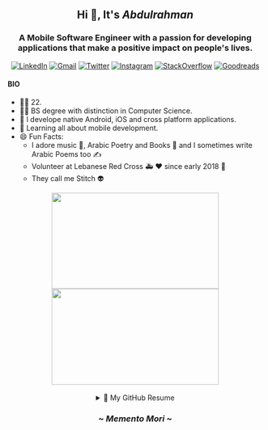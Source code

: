 ## <div align="center">Hi 👋, It's *Abdulrahman*</div>
### <div align="center">A Mobile Software Engineer with a passion for developing applications that make a positive impact on people's lives.</div>
<span></span><div align="center"> 
  
  [![LinkedIn](https://img.shields.io/badge/LinkedIn-0077B5?style=for-the-badge&logo=linkedin&logoColor=white
  )](https://linkedin.com/in/abdulrahmanqabbout)
  [![Gmail](https://img.shields.io/badge/Gmail-D14836?style=for-the-badge&logo=gmail&logoColor=white
  )](mailto:abdulrahman.qabbout@gmail.com)
  [![Twitter](https://img.shields.io/badge/Twitter-1DA1F2?style=for-the-badge&logo=twitter&logoColor=white
  )](https://twitter.com/qabbout)
  [![Instagram](https://img.shields.io/badge/Instagram-E4405F?style=for-the-badge&logo=instagram&logoColor=white
  )](https://instagram.com/qabbout)
  [![StackOverflow](https://img.shields.io/badge/Stack_Overflow-FE7A16?style=for-the-badge&logo=stack-overflow&logoColor=white
  )](https://stackoverflow.com/users/12858507/stitch)
  [![Goodreads](https://img.shields.io/badge/Goodreads-372213?style=for-the-badge&logo=goodreads&logoColor=white
  )](https://www.goodreads.com/qabbout)
  
  
  
</div>

#### BIO

- 👨‍💻 22.
- 👨‍🎓 BS degree with distinction in Computer Science.
- 🎱 I develope native Android, iOS and cross platform applications.
- 🌱 Learning all about mobile development.
- 😄 Fun Facts: 
  - I adore music 🎵, Arabic Poetry and Books 📖 and I sometimes write Arabic Poems too ✍️
  - Volunteer at Lebanese Red Cross 🚑 ❤️ since early 2018 📆
  - They call me Stitch 👽

<div align="center">
<img src="http://24.media.tumblr.com/d86fe6093af11856043bf41ef902465e/tumblr_mnhmqraFSD1rsi6f2o1_400.gif" width="330" height="190"></img> 
<img src="https://i.imgur.com/K3l9iqp.gif" width="330" height="190"></img> 
</div>

<br>
<details>
 
 <summary align="center">📃 My GitHub Resume</summary>


## Education
  
- 📖 **BS Degree in Computer Science with Distinction** - GPA 3.65
  
  📆 2017 - 2020
  
  📍 Lebanese International University - Dahr El Ein, Lebanon
  
   <div align="center"><img src="http://liu.edu.lb/lb/Web%20slices/Logo2.png" height="20%" width="20%"></img><div>
  
## Experience
  
- 👨‍💻 **Mobile Software Engineer**
  
  📆 2021 - Present
  
  📍 Tecware International - Tripoli, Lebanon
  
   <div align="center"><img src="https://tecware.org/templates/ezwebhosting/images/s5_logo.png" height="10%" width="10%"></img><div>
  
  ##

- 📑 **Head of Information Technology**
  
  📆 2018 - 2020
  
  📍 Lebanese Red Cross - Tripoli, Lebanon
  
  <div align="center"><img src="https://i0.wp.com/www.redcross.org.lb/wp-content/uploads/2019/04/logo.png" height="10%" width="10%"></img><div>

## Skills
  
  <span></span><div align="center"><p> **Languages / Frameworks / Libraries I use/have used:**</p>
  
  ![Flutter](https://img.shields.io/badge/Flutter-02569B?style=for-the-badge&logo=flutter&logoColor=white)
  ![Dart](https://img.shields.io/badge/Dart-0175C2?style=for-the-badge&logo=dart&logoColor=white)
  ![iOS](https://img.shields.io/badge/iOS-000000?style=for-the-badge&logo=ios&logoColor=white)
  ![Swift](https://img.shields.io/badge/Swift-FA7343?style=for-the-badge&logo=swift&logoColor=white)
  ![Android](https://img.shields.io/badge/Android-3DDC84?style=for-the-badge&logo=android&logoColor=white)
  ![Kotlin](https://img.shields.io/badge/Kotlin-0095D5?&style=for-the-badge&logo=kotlin&logoColor=white)
  ![Java](https://img.shields.io/badge/Java-ED8B00?style=for-the-badge&logo=java&logoColor=white)
  ![C#](https://img.shields.io/badge/C%23-239120?style=for-the-badge&logo=c-sharp&logoColor=white)
  ![.NET](https://img.shields.io/badge/.NET-5C2D91?style=for-the-badge&logo=dot-net&logoColor=white)
  ![Rust](https://img.shields.io/badge/Rust-000000?style=for-the-badge&logo=rust&logoColor=white)
  ![Python](https://img.shields.io/badge/Python-3776AB?style=for-the-badge&logo=python&logoColor=white)
  ![PHP](https://img.shields.io/badge/PHP-777BB4?style=for-the-badge&logo=php&logoColor=white)
  ![JavaScript](https://img.shields.io/badge/JavaScript-F7DF1E?style=for-the-badge&logo=javascript&logoColor=black)
  ![TypeScript](https://img.shields.io/badge/TypeScript-007ACC?style=for-the-badge&logo=typescript&logoColor=white)
  ![React Native](https://img.shields.io/badge/React_Native-20232A?style=for-the-badge&logo=react&logoColor=61DAFB)
  ![Shell Script](https://img.shields.io/badge/Shell_Script-121011?style=for-the-badge&logo=gnu-bash&logoColor=white)
  ![Markdown](https://img.shields.io/badge/Markdown-000000?style=for-the-badge&logo=markdown&logoColor=white)
  ![HTML](https://img.shields.io/badge/HTML-239120?style=for-the-badge&logo=html5&logoColor=white)
  ![CSS](https://img.shields.io/badge/CSS-239120?&style=for-the-badge&logo=css3&logoColor=white)
  ![Tailwind CSS](https://img.shields.io/badge/Tailwind_CSS-38B2AC?style=for-the-badge&logo=tailwind-css&logoColor=white)
  ![Bootstrap](https://img.shields.io/badge/Bootstrap-563D7C?style=for-the-badge&logo=bootstrap&logoColor=white)
  ![Materialize CSS](https://img.shields.io/badge/-materialize--css-ff69b4?style=for-the-badge&logo=materialize--css&logoColor=white)
  
  <br>
  
  <span></span><p> **Databases:**</p>
  ![Firebase](https://img.shields.io/badge/firebase-ffca28?style=for-the-badge&logo=firebase&logoColor=black)
  ![SQLite](https://img.shields.io/badge/SQLite-07405E?style=for-the-badge&logo=sqlite&logoColor=white)
  ![Microsoft SQL Server](https://img.shields.io/badge/Microsoft%20SQL%20Sever-CC2927?style=for-the-badge&logo=microsoft%20sql%20server&logoColor=white)
  ![MySQL](https://img.shields.io/badge/MySQL-00000F?style=for-the-badge&logo=mysql&logoColor=white)
  ![MongoDB](https://img.shields.io/badge/MongoDB-white?style=for-the-badge&logo=mongodb&logoColor=4EA94B)
  
  
  <br>
  
  <span></span><p> **Others:**</p>
  
  ![Git](https://img.shields.io/badge/Git-F05032?style=for-the-badge&logo=git&logoColor=white)
  ![XCode](https://img.shields.io/badge/Xcode-007ACC?style=for-the-badge&logo=Xcode&logoColor=white)
  ![Intellij](https://img.shields.io/badge/IntelliJ-000000.svg?style=for-the-badge&logo=intellij-idea&logoColor=white)
  ![VS Code](https://img.shields.io/badge/Visual_Studio_Code-0078D4?style=for-the-badge&logo=visual%20studio%20code&logoColor=white)
  ![Visual Studio](https://img.shields.io/badge/Visual_Studio-5C2D91?style=for-the-badge&logo=visual%20studio&logoColor=white)
  ![Postman](https://img.shields.io/badge/Postman-FF6C37?style=for-the-badge&logo=Postman&logoColor=white)
  ![Linux](https://img.shields.io/badge/Linux-FCC624?style=for-the-badge&logo=linux&logoColor=black)
  ![Docker](https://img.shields.io/badge/Docker-2CA5E0?style=for-the-badge&logo=docker&logoColor=white)
  ![Kubernetes](https://img.shields.io/badge/kubernetes-326ce5.svg?&style=for-the-badge&logo=kubernetes&logoColor=white)
  ![Google Play](https://img.shields.io/badge/Google_Play-414141?style=for-the-badge&logo=google-play&logoColor=white)
  ![App Store](https://img.shields.io/badge/App_Store-0D96F6?style=for-the-badge&logo=app-store&logoColor=white)
  
  </div>
  
## Cerificates
  
  - **CCNA Routing and Switching: Connecting Networks** *(with letter)* / 2020 - Present
  
  - **CCNA Routing and Switching: Scaling Networks** *(with letter)* / 2020 - Present
  
  - **CCNA Routing and Switching: Routing and Switching Essentials** *(with letter)* / 2019 - Present
  
  - **CCNA Routing and Switching: Introduction to Networks** *(with letter)* / 2019 - Present
  
    **<p align="center"> 🔼 Cisco Networking Aacdemy </p>**
  
  <br>
  <div align="center"><img src="https://cdn.freebiesupply.com/images/large/2x/cisco-logo-transparent.png" width="20%" height="20%"></img><div>
  
  ##
  
  - **Strategic Thinking 101: Problem Solving** / 2021 - Present
  
    **<p align="center"> 🔼 Abdulla Al Ghurair Foundation for Education </p>**
  
  <div align="center"><img src="https://youngthinker.org/themes/custom/ytp_barrio/images/agfe-logo-wide-en.png" height="50%" width="50%"></img><div>
  
  
  
  ##
  
  - **M112: Diagnostic Thinking** / 2021 - Present
  
    **<p align="center"> 🔼 MongoDB University </p>**
  
  <div align="center"><img src="https://theme.zdassets.com/theme_assets/215697/67a5dadc8b67a5629ff02414169545a068fb40ba.png" height="35%" width="35%"></img><div>
  
  ##
  
  - **Becoming an ally to all** / 2021 - Present
  
  - **Body Language for Leaders** / 2021 - Present
  
  - **Critical Thinking for Better Judgment and Decision-Making** / 2021 - Present
  
  - **Digital Body Langauge** / 2021 - Present
    
  - **Programming Foundations: Fundamentals** / 2021 - Present
  
  - **Programming Foundations: Databases** / 2021 - Present
  
    **<p align="center"> 🔼 LinkedIn Learning </p>**
  
  <div align="center"><img src="https://www.aivancity.ai/sites/default/files/2020-09/linkedinlearning.png" height="35%" width="35%"></img><div>
  
  ##
  
  - **Artificial Intelligence Bootcamp** / 2021 - Present
  
  - **Getting Started with Python for Data Science** / 2021 - Present
  
    **<p align="center"> 🔼 ZAKA</p>**
  
    <div align="center"><img src="https://beirutai.org/wp-content/uploads/2020/07/Webp.net-resizeimage.png" height="35%" width="35%"></img><div>

  
  ##
  
  - **Clean Code** / 6.5 total hours / 2021 - Present
  
  - **Body Language: Appear Confident and Poised When You Speak** / 1 total hours / 2021 - Present
  
  - **Flutter & Dart - The Complete Guide [Arabic Edition]** / 59.5 total hours / 2021 - Present
  
  - **Dart: Advanced Course** / 2.5 total hours/ 2021 - Present
  
  - **Dart: Intermediate Course** / 2 total hours / 2021 - Present
  
  - **Dart: Beginners Course** / 2 total hours / 2021 - Present
  
  - **Flutter: Advanced Course** / 5 total hours /2021 - Present
  
  - **Flutter: Intermediate Course** / 3.5 total hours / 2021 - Present
  
  - **Flutter: Beginners Course** / 2 total hours / 2021 - Present
  
  - **The Complete React Native from Zero to Hero** / 12 total hours / 2020 - Present
  
  - **Modern Web Scraping with python** / 3.5 total hours / 2021 - Present
  
  **<p align="center"> 🔼 Udemy </p>**
  
  <div align="center"><img src="https://www.freelogovectors.net/wp-content/uploads/2021/08/udemylogo-freelogovectors.net_.png" height="25%" width="25%"></img><div>
  
  ##
    
  - **Mission Leader** / 2020 - Present
  
  - **Emergency Medical Technician (EMT)** 2019 - Present
  
  - **First Responder** 2018 - Present
  
  **<p align="center"> 🔼 Lebanese Red Cross </p>**
  
  <div align="center"><img src="https://i0.wp.com/www.redcross.org.lb/wp-content/uploads/2019/04/logo.png" height="10%" width="10%"></img><div>
  
  <div align="left">
  
##  Hobbies
    
</div>  
  
  
  - Reading Books, Preferably Psychological Ones
  - Collecting Books
  - Aquiring New Skills and Learning New Stuffs
  - Learning Languages, Like Japanese, Russian, Spanish..
  - Watching Anime and Reading Manga
  - Writing Poems in Arabic
    

  
</details>

### <div align="center"><i> ~ Memento Mori ~ <i></div>
  
